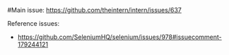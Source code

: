 #Main issue: https://github.com/theintern/intern/issues/637

Reference issues:
* https://github.com/SeleniumHQ/selenium/issues/978#issuecomment-179244121
